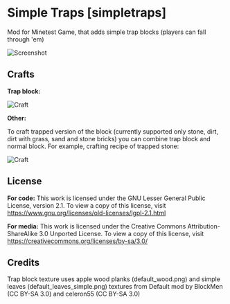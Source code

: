 # Simple Traps [simpletraps]
Mod for Minetest Game, that adds simple trap blocks (players can fall through 'em)

![Screenshot](https://content.minetest.net/uploads/b1ab0b775d.png)

## Crafts
**Trap block:**

![Craft](https://content.minetest.net/uploads/681a25ed5b.png)

**Other:**

To craft trapped version of the block (currently supported only stone, dirt, dirt with grass, sand and stone bricks) you can combine trap block and normal block.
For example, crafting recipe of trapped stone:

![Craft](https://content.minetest.net/uploads/e3a73aa318.png)

## License
**For code:** This work is licensed under the GNU Lesser General Public License, version 2.1. To view a copy of this license, visit https://www.gnu.org/licenses/old-licenses/lgpl-2.1.html

**For media:** This work is licensed under the Creative Commons Attribution-ShareAlike 3.0 Unported License. To view a copy of this license, visit https://creativecommons.org/licenses/by-sa/3.0/

## Credits
Trap block texture uses apple wood planks (default_wood.png) and simple leaves (default_leaves_simple.png) textures from Default mod by BlockMen (CC BY-SA 3.0) and celeron55 (CC BY-SA 3.0)
